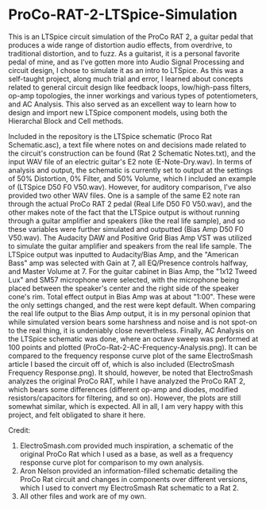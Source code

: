 # ProCo-RAT-2-LTSpice-Simulation

This is an LTSpice circuit simulation of the ProCo RAT 2, a guitar pedal that produces a wide range of distortion audio effects, from overdrive, to traditional distortion, and to fuzz.  As a guitarist, it is a personal favorite pedal of mine, and as I've gotten more into Audio Signal Processing and circuit design, I chose to simulate it as an intro to LTSpice.  As this was a self-taught project, along much trial and error, I learned about concepts related to general circuit design like feedback loops, low/high-pass filters, op-amp topologies, the inner workings and various types of potentiometers, and AC Analysis.  This also served as an excellent way to learn how to design and import new LTSpice component models, using both the Hierarchal Block and Cell methods.

Included in the repository is the LTSpice schematic (Proco Rat Schematic.asc), a text file where notes on and decisions made related to the circuit's construction can be found (Rat 2 Schematic Notes.txt), and the input WAV file of an electric guitar's E2 note (E-Note-Dry.wav).  In terms of analysis and output, the schematic is currently set to output at the settings of 50% Distortion, 0% Filter, and 50% Volume, which I included an example of (LTSpice D50 F0 V50.wav).  However, for auditory comparison, I've also provided two other WAV files.  One is a sample of the same E2 note ran through the actual ProCo RAT 2 pedal (Real Life D50 F0 V50.wav), and the other makes note of the fact that the LTSpice output is without running through a guitar amplifier and speakers (like the real life sample), and so these variables were further simulated and outputted (Bias Amp D50 F0 V50.wav).  The Audacity DAW and Positive Grid Bias Amp VST was utilized to simulate the guitar amplifier and speakers from the real life sample.  The LTSpice output was inputted to Audacity/Bias Amp, and the "American Bass" amp was selected with Gain at 7, all EQ/Presence controls halfway, and Master Volume at 7.  For the guitar cabinet in Bias Amp, the "1x12 Tweed Lux" and SM57 microphone were selected, with the microphone being placed between the speaker's center and the right side of the speaker cone's rim.  Total effect output in Bias Amp was at about "1:00".  These were the only settings changed, and the rest were kept default.  When comparing the real life output to the Bias Amp output, it is in my personal opinion that while simulated version bears some harshness and noise and is not spot-on to the real thing, it is undeniably close nevertheless.  Finally, AC Analysis on the LTSpice schematic was done, where an octave sweep was performed at 100 points and plotted (ProCo-Rat-2-AC-Frequency-Analysis.png).  It can be compared to the frequency response curve plot of the same ElectroSmash article I based the circuit off of, which is also included (ElectroSmash Frequency Response.png).  It should, however, be noted that ElectroSmash analyzes the original ProCo RAT, while I have analyzed the ProCo RAT 2, which bears some differences (different op-amp and diodes, modified resistors/capacitors for filtering, and so on).  However, the plots are still somewhat similar, which is expected.  All in all, I am very happy with this project, and felt obligated to share it here.

Credit:
1. ElectroSmash.com provided much inspiration, a schematic of the original ProCo Rat which I used as a base, as well as a frequency response curve plot for comparison to my own analysis.
2. Aron Nelson provided an information-filled schematic detailing the ProCo Rat circuit and changes in components over different versions, which I used to convert my ElectroSmash Rat schematic to a Rat 2.
3. All other files and work are of my own.
